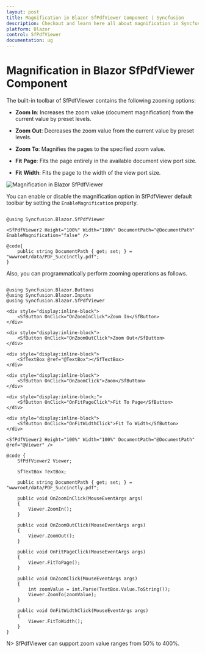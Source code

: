 ```yaml
---
layout: post
title: Magnification in Blazor SfPdfViewer Component | Syncfusion
description: Checkout and learn here all about magnification in Syncfusion Blazor SfPdfViewer component and much more.
platform: Blazor
control: SfPdfViewer
documentation: ug
---
```


# Magnification in Blazor SfPdfViewer Component

The built-in toolbar of SfPdfViewer contains the following zooming options:

* **Zoom** **In**: Increases the zoom value (document magnification) from the current value by preset levels.

* **Zoom** **Out**: Decreases the zoom value from the current value by preset levels.

* **Zoom** **To**: Magnifies the pages to the specified zoom value.

* **Fit** **Page**: Fits the page entirely in the available document view port size.

* **Fit** **Width**: Fits the page to the width of the view port size.

![Magnification in Blazor SfPdfViewer](../pdfviewer/images/blazor-pdfviewer-magnification.png)

You can enable or disable the magnification option in SfPdfViewer default toolbar by setting the `EnableMagnification` property.

```cshtml

@using Syncfusion.Blazor.SfPdfViewer

<SfPdfViewer2 Height="100%" Width="100%" DocumentPath="@DocumentPath" EnableMagnification="false" />

@code{
    public string DocumentPath { get; set; } = "wwwroot/data/PDF_Succinctly.pdf";
}

```

Also, you can programmatically perform zooming operations as follows.

```cshtml

@using Syncfusion.Blazor.Buttons
@using Syncfusion.Blazor.Inputs
@using Syncfusion.Blazor.SfPdfViewer

<div style="display:inline-block">
    <SfButton OnClick="OnZoomInClick">Zoom In</SfButton>
</div>

<div style="display:inline-block">
    <SfButton OnClick="OnZoomOutClick">Zoom Out</SfButton>
</div>

<div style="display:inline-block">
    <SfTextBox @ref="@TextBox"></SfTextBox>
</div>

<div style="display:inline-block">
    <SfButton OnClick="OnZoomClick">Zoom</SfButton>
</div>

<div style="display:inline-block;">
    <SfButton OnClick="OnFitPageClick">Fit To Page</SfButton>
</div>

<div style="display:inline-block">
    <SfButton OnClick="OnFitWidthClick">Fit To Width</SfButton>
</div>

<SfPdfViewer2 Height="100%" Width="100%" DocumentPath="@DocumentPath" @ref="@Viewer" />

@code {
    SfPdfViewer2 Viewer;

    SfTextBox TextBox;

    public string DocumentPath { get; set; } = "wwwroot/data/PDF_Succinctly.pdf";

    public void OnZoomInClick(MouseEventArgs args)
    {
        Viewer.ZoomIn();
    }

    public void OnZoomOutClick(MouseEventArgs args)
    {
        Viewer.ZoomOut();
    }

    public void OnFitPageClick(MouseEventArgs args)
    {
        Viewer.FitToPage();
    }

    public void OnZoomClick(MouseEventArgs args)
    {
        int zoomValue = int.Parse(TextBox.Value.ToString());
        Viewer.ZoomTo(zoomValue);
    }

    public void OnFitWidthClick(MouseEventArgs args)
    {
        Viewer.FitToWidth();
    }
}

```

N> SfPdfViewer  can support zoom value ranges from 50% to 400%.